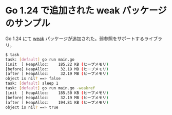 # Go 1.24 で追加された weak パッケージのサンプル

Go 1.24 にて [weak](https://pkg.go.dev/weak@go1.24.1) パッケージが追加された。弱参照をサポートするライブラリ。

```sh
$ task
task: [default] go run main.go
[init  ] HeapAlloc:    185.22 KB (ヒープメモリ)
[before] HeapAlloc:     32.19 MB (ヒープメモリ)
[after ] HeapAlloc:     32.19 MB (ヒープメモリ)
object is nil? ==> false
task: [default] sleep 1
task: [default] go run main.go -weakref
[init  ] HeapAlloc:    185.50 KB (ヒープメモリ)
[before] HeapAlloc:     32.19 MB (ヒープメモリ)
[after ] HeapAlloc:    194.81 KB (ヒープメモリ)
object is nil? ==> true
```
